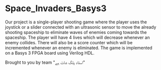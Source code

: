 # Space_Invaders_Basys3

Our project is a single-player shooting game where the player uses the joystick or a slider connected with an ultrasonic sensor to move the already shooting spaceship to eliminate waves of enemies coming towards the spaceship. The player will have 4 lives which will decrease whenever an enemy collides. There will also be a score counter which will be incremented whenever an enemy is eliminated. The game is implemented on a Basys 3 FPGA board using Verilog HDL.

Brought to you by team "استاد پلگ شاٹ ہے"
